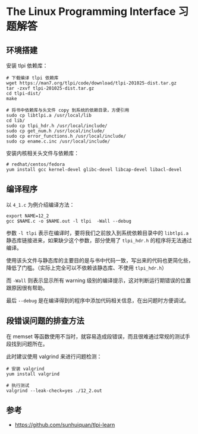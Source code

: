# The Linux Programming Interface 习题解答


## 环境搭建

安装 tlpi 依赖库：

```shell
# 下载编译 tlpi 依赖库
wget https://man7.org/tlpi/code/download/tlpi-201025-dist.tar.gz
tar -zxvf tlpi-201025-dist.tar.gz
cd tlpi-dist/
make

# 将书中依赖库与头文件 copy 到系统的依赖目录，方便引用
sudo cp libtlpi.a /usr/local/lib
cd lib/
sudo cp tlpi_hdr.h /usr/local/include/
sudo cp get_num.h /usr/local/include/
sudo cp error_functions.h /usr/local/include/
sudo cp ename.c.inc /usr/local/include/
```

安装内核相关头文件与依赖库：

```shell
# redhat/centos/fedora
yum install gcc kernel-devel glibc-devel libcap-devel libacl-devel
```

## 编译程序

以 `4_1.c` 为例介绍编译方法：

```shell
export NAME=12_2
gcc $NAME.c -o $NAME.out -l tlpi  -Wall --debug
```

参数 `-l tlpi` 表示在编译时，要将我们之前放入到系统依赖目录中的 `libtlpi.a` 静态库链接进来，如果缺少这个参数，部分使用了 `tlpi_hdr.h` 的程序将无法通过编译。

使用该头文件与静态库的主要目的是与书中代码一致，写出来的代码也更简化些，降低了门槛。（实际上完全可以不依赖该静态库、不使用 `tlpi_hdr.h`）


而 `-Wall` 则表示显示所有 warning 级别的编译提示，这对判断运行期错误的位置跟原因很有帮助。

最后 `--debug` 是在编译得到的程序中添加代码相关信息，在出问题时方便调试。

## 段错误问题的排查方法

在 memset 等函数使用不当时，就容易造成段错误，而且很难通过常规的测试手段找到问题所在。

此时建议使用 valgrind 来进行问题检测：

```shell
# 安装 valgrind
yum install valgrind

# 执行测试
valgrind --leak-check=yes ./12_2.out
```

## 参考

- https://github.com/sunhuiquan/tlpi-learn

